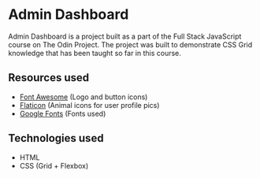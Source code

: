 # Admin Dashboard

Admin Dashboard is a project built as a part of the Full Stack JavaScript course on The Odin Project. The project was built to demonstrate CSS Grid knowledge that has been taught so far in this course.

## Resources used
- [Font Awesome](https://fontawesome.com/) (Logo and button icons)
- [Flaticon](https://www.flaticon.com/free-icons/) (Animal icons for user profile pics)
- [Google Fonts](https://fonts.google.com/) (Fonts used)

## Technologies used
* HTML
* CSS (Grid + Flexbox)